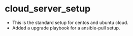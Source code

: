 # cloud_server_setup
- This is the standard setup for centos and ubuntu cloud.
- Added a upgrade playbook for a ansible-pull setup.
